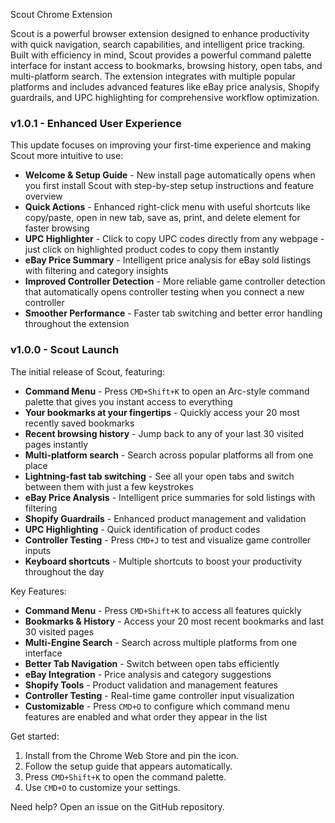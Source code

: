 Scout Chrome Extension

Scout is a powerful browser extension designed to enhance productivity with quick navigation, search capabilities, and intelligent price tracking. Built with efficiency in mind, Scout provides a powerful command palette interface for instant access to bookmarks, browsing history, open tabs, and multi-platform search. The extension integrates with multiple popular platforms and includes advanced features like eBay price analysis, Shopify guardrails, and UPC highlighting for comprehensive workflow optimization.

### v1.0.1 - Enhanced User Experience

This update focuses on improving your first-time experience and making Scout more intuitive to use:

- **Welcome & Setup Guide** - New install page automatically opens when you first install Scout with step-by-step setup instructions and feature overview
- **Quick Actions** - Enhanced right-click menu with useful shortcuts like copy/paste, open in new tab, save as, print, and delete element for faster browsing
- **UPC Highlighter** - Click to copy UPC codes directly from any webpage - just click on highlighted product codes to copy them instantly
- **eBay Price Summary** - Intelligent price analysis for eBay sold listings with filtering and category insights
- **Improved Controller Detection** - More reliable game controller detection that automatically opens controller testing when you connect a new controller
- **Smoother Performance** - Faster tab switching and better error handling throughout the extension

### v1.0.0 - Scout Launch

The initial release of Scout, featuring:

- **Command Menu** - Press `CMD+Shift+K` to open an Arc-style command palette that gives you instant access to everything
- **Your bookmarks at your fingertips** - Quickly access your 20 most recently saved bookmarks
- **Recent browsing history** - Jump back to any of your last 30 visited pages instantly
- **Multi-platform search** - Search across popular platforms all from one place
- **Lightning-fast tab switching** - See all your open tabs and switch between them with just a few keystrokes
- **eBay Price Analysis** - Intelligent price summaries for sold listings with filtering
- **Shopify Guardrails** - Enhanced product management and validation
- **UPC Highlighting** - Quick identification of product codes
- **Controller Testing** - Press `CMD+J` to test and visualize game controller inputs
- **Keyboard shortcuts** - Multiple shortcuts to boost your productivity throughout the day

Key Features:

- **Command Menu** - Press `CMD+Shift+K` to access all features quickly
- **Bookmarks & History** - Access your 20 most recent bookmarks and last 30 visited pages
- **Multi-Engine Search** - Search across multiple platforms from one interface
- **Better Tab Navigation** - Switch between open tabs efficiently
- **eBay Integration** - Price analysis and category suggestions
- **Shopify Tools** - Product validation and management features
- **Controller Testing** - Real-time game controller input visualization
- **Customizable** - Press `CMD+O` to configure which command menu features are enabled and what order they appear in the list

Get started:

1. Install from the Chrome Web Store and pin the icon.
2. Follow the setup guide that appears automatically.
3. Press `CMD+Shift+K` to open the command palette.
4. Use `CMD+O` to customize your settings.

Need help? Open an issue on the GitHub repository.
